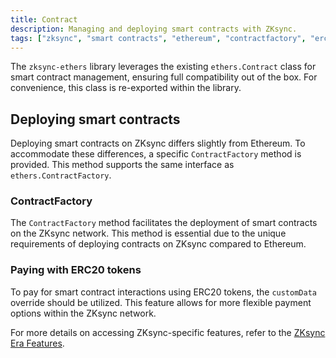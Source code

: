 ```yaml
---
title: Contract
description: Managing and deploying smart contracts with ZKsync.
tags: ["zksync", "smart contracts", "ethereum", "contractfactory", "erc20 tokens"]
---
```


The `zksync-ethers` library leverages the existing `ethers.Contract` class for smart contract management, ensuring
full compatibility out of the box. For convenience, this class is re-exported within the library.

## Deploying smart contracts

Deploying smart contracts on ZKsync differs slightly from Ethereum. To accommodate these differences, a
specific `ContractFactory` method is provided. This method supports the same interface as `ethers.ContractFactory`.

### ContractFactory

The `ContractFactory` method facilitates the deployment of smart contracts on the ZKsync network. This method is
essential due to the unique requirements of deploying contracts on ZKsync compared to Ethereum.

### Paying with ERC20 tokens

To pay for smart contract interactions using ERC20 tokens, the `customData` override should be utilized. This
feature allows for more flexible payment options within the ZKsync network.

For more details on accessing ZKsync-specific features, refer to the [ZKsync Era Features](/sdk/js/ethers/v6/features).
